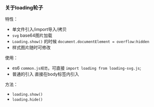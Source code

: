 ### 关于loading轮子

特性：
+ 单文件引入/import导入/拷贝
+ `svg` base64图片加载
+ `Loading.show()` 的时候 `document.documentElement = overflow:hidden`
+ 样式图片随时可修改

使用：

+ es6 `common.js规范`，可直接 `import loading from loading-svg.js`; 
+ 普通的引入 直接在body标签内引入

方法：

+ `loading.show()` 
+ `loading.hide()`